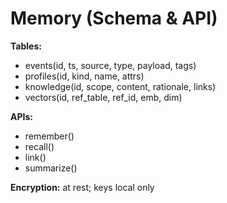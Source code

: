 # Memory (Schema & API)

**Tables:**  
- events(id, ts, source, type, payload, tags)  
- profiles(id, kind, name, attrs)  
- knowledge(id, scope, content, rationale, links)  
- vectors(id, ref_table, ref_id, emb, dim)  

**APIs:**  
- remember()  
- recall()  
- link()  
- summarize()  

**Encryption:** at rest; keys local only